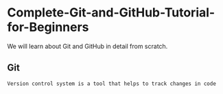 # Complete-Git-and-GitHub-Tutorial-for-Beginners
We will learn about Git and GitHub in detail from scratch. 

## Git
`Version control system is a tool that helps to track changes in code`
